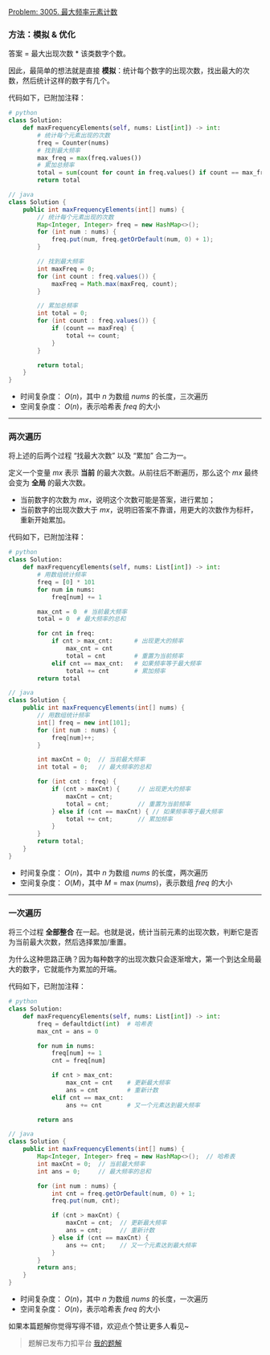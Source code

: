 [Problem: 3005. 最大频率元素计数](https://leetcode.cn/problems/count-elements-with-maximum-frequency/description/)

### 方法：模拟 & 优化

答案 = 最大出现次数 * 该类数字个数。

因此，最简单的想法就是直接 **模拟**：统计每个数字的出现次数，找出最大的次数，然后统计这样的数字有几个。

代码如下，已附加注释：

```Python
# python
class Solution:
    def maxFrequencyElements(self, nums: List[int]) -> int:
        # 统计每个元素出现的次数
        freq = Counter(nums)
        # 找到最大频率
        max_freq = max(freq.values())
        # 累加总频率
        total = sum(count for count in freq.values() if count == max_freq)
        return total
```

```Java
// java
class Solution {
    public int maxFrequencyElements(int[] nums) {
        // 统计每个元素出现的次数
        Map<Integer, Integer> freq = new HashMap<>();
        for (int num : nums) {
            freq.put(num, freq.getOrDefault(num, 0) + 1);
        }

        // 找到最大频率
        int maxFreq = 0;
        for (int count : freq.values()) {
            maxFreq = Math.max(maxFreq, count);
        }

        // 累加总频率
        int total = 0;
        for (int count : freq.values()) {
            if (count == maxFreq) {
                total += count;
            }
        }

        return total;
    }
}
```

- 时间复杂度： $O(n)$，其中 $n$ 为数组 $nums$ 的长度，三次遍历
- 空间复杂度： $O(n)$，表示哈希表 $freq$ 的大小

---

### 两次遍历

将上述的后两个过程 “找最大次数” 以及 “累加” 合二为一。

定义一个变量 $mx$ 表示 **当前** 的最大次数。从前往后不断遍历，那么这个 $mx$ 最终会变为 **全局** 的最大次数。

- 当前数字的次数为 $mx$，说明这个次数可能是答案，进行累加；
- 当前数字的出现次数大于 $mx$，说明旧答案不靠谱，用更大的次数作为标杆，重新开始累加。

代码如下，已附加注释：

```Python
# python
class Solution:
    def maxFrequencyElements(self, nums: List[int]) -> int:
        # 用数组统计频率
        freq = [0] * 101
        for num in nums:
            freq[num] += 1

        max_cnt = 0  # 当前最大频率
        total = 0  # 最大频率的总和

        for cnt in freq:
            if cnt > max_cnt:      # 出现更大的频率
                max_cnt = cnt
                total = cnt        # 重置为当前频率
            elif cnt == max_cnt:   # 如果频率等于最大频率
                total += cnt       # 累加频率
        return total
```

```Java
// java
class Solution {
    public int maxFrequencyElements(int[] nums) {
        // 用数组统计频率
        int[] freq = new int[101];
        for (int num : nums) {
            freq[num]++;
        }

        int maxCnt = 0;  // 当前最大频率
        int total = 0;   // 最大频率的总和

        for (int cnt : freq) {
            if (cnt > maxCnt) {     // 出现更大的频率
                maxCnt = cnt;
                total = cnt;        // 重置为当前频率
            } else if (cnt == maxCnt) { // 如果频率等于最大频率
                total += cnt;       // 累加频率
            }
        }
        return total;
    }
}
```

- 时间复杂度： $O(n)$，其中 $n$ 为数组 $nums$ 的长度，两次遍历
- 空间复杂度： $O(M)$，其中 $M=\max(nums)$，表示数组 $freq$ 的大小

---

### 一次遍历

将三个过程 **全部整合** 在一起。也就是说，统计当前元素的出现次数，判断它是否为当前最大次数，然后选择累加/重置。

为什么这种思路正确？因为每种数字的出现次数只会逐渐增大，第一个到达全局最大的数字，它就能作为累加的开端。

代码如下，已附加注释：

```Python
# python
class Solution:
    def maxFrequencyElements(self, nums: List[int]) -> int:
        freq = defaultdict(int)  # 哈希表
        max_cnt = ans = 0

        for num in nums:
            freq[num] += 1
            cnt = freq[num]

            if cnt > max_cnt:
                max_cnt = cnt    # 更新最大频率
                ans = cnt        # 重新计数
            elif cnt == max_cnt:
                ans += cnt       # 又一个元素达到最大频率

        return ans
```

```Java
// java
class Solution {
    public int maxFrequencyElements(int[] nums) {
        Map<Integer, Integer> freq = new HashMap<>();  // 哈希表
        int maxCnt = 0;  // 当前最大频率
        int ans = 0;     // 最大频率的总和

        for (int num : nums) {
            int cnt = freq.getOrDefault(num, 0) + 1;
            freq.put(num, cnt);

            if (cnt > maxCnt) {
                maxCnt = cnt;  // 更新最大频率
                ans = cnt;     // 重新计数
            } else if (cnt == maxCnt) {
                ans += cnt;    // 又一个元素达到最大频率
            }
        }
        return ans;
    }
}
```

- 时间复杂度： $O(n)$，其中 $n$ 为数组 $nums$ 的长度，一次遍历
- 空间复杂度： $O(n)$，表示哈希表 $freq$ 的大小

如果本篇题解你觉得写得不错，欢迎点个赞让更多人看见~

> 题解已发布力扣平台 [我的题解](https://leetcode.cn/problems/count-elements-with-maximum-frequency/solutions/3788699/mo-ni-ha-xi-san-ci-liang-ci-yi-ci-bian-l-7tmv/)
